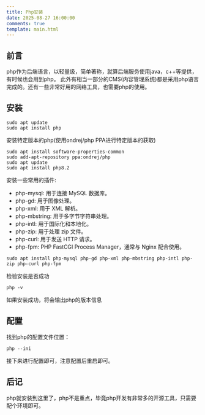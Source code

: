 ```yaml
---
title: Php安装
date: 2025-08-27 16:00:00
comments: true
template: main.html
---
```

## 前言
php作为后端语言，以轻量级，简单著称，就算后端服务使用java，c++等提供，有时候也会用到php。
此外有相当一部分的CMS(内容管理系统)都是采用php语言完成的。还有一些非常好用的网络工具，也需要php的使用。

## 安装
```shell
sudo apt update
sudo apt install php
```

安装特定版本的php(使用ondrej/php PPA进行特定版本的获取)
```shell
sudo apt install software-properties-common
sudo add-apt-repository ppa:ondrej/php
sudo apt update
sudo apt install php8.2
```

安装一些常用的插件:
* php-mysql: 用于连接 MySQL 数据库。
* php-gd: 用于图像处理。
* php-xml: 用于 XML 解析。
* php-mbstring: 用于多字节字符串处理。
* php-intl: 用于国际化和本地化。
* php-zip: 用于处理 zip 文件。
* php-curl: 用于发送 HTTP 请求。
* php-fpm: PHP FastCGI Process Manager，通常与 Nginx 配合使用。
```shell
sudo apt install php-mysql php-gd php-xml php-mbstring php-intl php-zip php-curl php-fpm
```

检验安装是否成功
```shell
php -v
```
如果安装成功，将会输出php的版本信息

## 配置

找到php的配置文件位置：
```shell
php --ini
```
接下来进行配置即可，注意配置后重启即可。

## 后记
php就安装到这里了，php不是重点，毕竟php开发有非常多的开源工具，只需要配个环境即可。